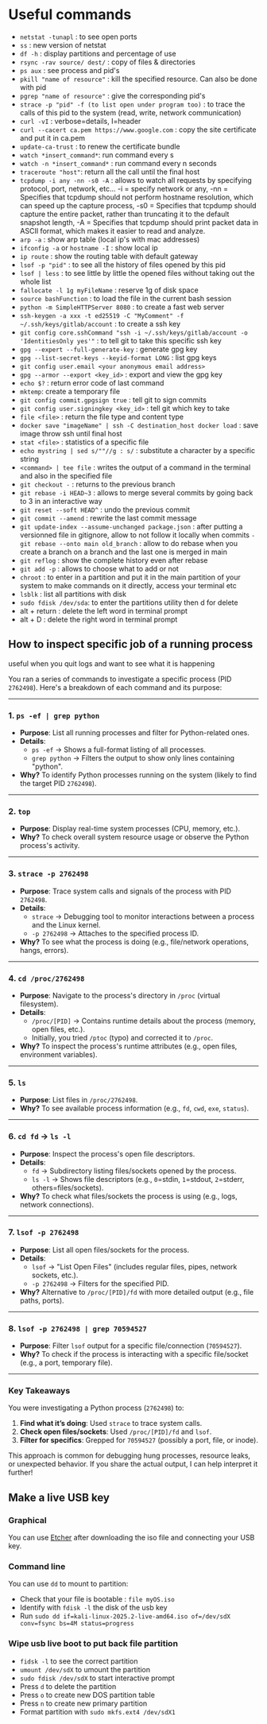 # Useful commands

- `netstat -tunapl` : to see open ports
- `ss` : new version of netstat
- `df -h` : display partitions and percentage of use
- `rsync -rav source/ dest/` : copy of files & directories
- `ps aux` : see process and pid's
- `pkill "name of resource"` : kill the specified resource. Can also be done with pid
- `pgrep "name of resource"` : give the corresponding pid's
- `strace -p "pid" -f (to list open under program too)` : to trace the calls of this pid to the system (read, write, network communication)
- `curl -vI` : verbose=details, I=header
- `curl --cacert ca.pem https://www.google.com` : copy the site certificate and put it in ca.pem
- `update-ca-trust` : to renew the certificate bundle
- `watch *insert_command*`: run command every s
- `watch -n *insert_command*` : run command every n seconds
- `traceroute "host"`: return all the call until the final host
- `tcpdump -i any -nn -s0 -A` : allows to watch all requests by specifying protocol, port, network,  etc... -i = specify network or any, -nn = Specifies that tcpdump should not perform hostname resolution, which can speed up the capture process, -s0 = Specifies that tcpdump should capture the entire packet, rather than truncating it to the default snapshot length, -A = Specifies that tcpdump should print packet data in ASCII format, which makes it easier to read and analyze. 
- `arp -a` : show arp table (local ip's with mac addresses)
- `ifconfig -a` or `hostname -I` : show local ip
- `ip route` : show the routing table with default gateway
- `lsof -p "pid"` : to see all the history of files opened by this pid
- `lsof | less` : to see little by little the opened files without taking out the whole list
- `fallocate -l 1g myFileName` : reserve 1g of disk space
- `source bashFunction` : to load the file in the current bash session 
- `python -m SimpleHTTPServer 8080` : to create a fast web server
- `ssh-keygen -a xxx -t ed25519 -C "MyComment" -f ~/.ssh/keys/gitlab/account` : to create a ssh key
- `git config core.sshCommand "ssh -i ~/.ssh/keys/gitlab/account -o 'IdentitiesOnly yes'"` : to tell git to take this specific ssh key
- `gpg --expert --full-generate-key` : generate gpg key
- `gpg --list-secret-keys --keyid-format LONG` : list gpg keys
- `git config user.email <your anonymous email address>`
- `gpg --armor --export <key_id>` : export and view the gpg key
- `echo $?` : return error code of last command
- `mktemp`: create a temporary file
- `git config commit.gpgsign true` : tell git to sign commits
- `git config user.signingkey <key_id>` : tell git which key to take
- `file <file>` : return the file type and content type
- `docker save "imageName" | ssh -C destination_host docker load` : save image throw ssh until final host
- `stat <file>` : statistics of a specific file
- `echo mystring | sed s/""//g : s/` : substitute a character by a specific string
- `<command> | tee file` : writes the output of a command in the terminal and also in the specified file
- `git checkout -` : returns to the previous branch
- `git rebase -i HEAD~3` : allows to merge several commits by going back to 3 in an interactive way
- `git reset --soft HEAD^` : undo the previous commit
- `git commit --amend` : rewrite the last commit message
- `git update-index --assume-unchanged package.json` : after putting a versionned file in gitignore, allow to not follow it locally when commits
`- git rebase --onto main old_branch` : allow to do rebase when you create a branch on a branch and the last one is merged in main
- `git reflog` : show the complete history even after rebase
- `git add -p` : allows to choose what to add or not
- `chroot` : to enter in a partition and put it in the main partition of your system to make commands on it directly, access your terminal etc
- `lsblk` : list all partitions with disk
- `sudo fdisk /dev/sda`: to enter the partitions utility then d for delete
- alt + return : delete the left word in terminal prompt
- alt + D : delete the right word in terminal prompt



## How to inspect specific job of a running process 

useful when you quit logs and want to see what it is happening


You ran a series of commands to investigate a specific process (PID `2762498`). Here's a breakdown of each command and its purpose:

---

### **1. `ps -ef | grep python`**  
- **Purpose**: List all running processes and filter for Python-related ones.  
- **Details**:  
  - `ps -ef` → Shows a full-format listing of all processes.  
  - `grep python` → Filters the output to show only lines containing "python".  
- **Why?** To identify Python processes running on the system (likely to find the target PID `2762498`).  

---

### **2. `top`**  
- **Purpose**: Display real-time system processes (CPU, memory, etc.).  
- **Why?** To check overall system resource usage or observe the Python process's activity.  

---

### **3. `strace -p 2762498`**  
- **Purpose**: Trace system calls and signals of the process with PID `2762498`.  
- **Details**:  
  - `strace` → Debugging tool to monitor interactions between a process and the Linux kernel.  
  - `-p 2762498` → Attaches to the specified process ID.  
- **Why?** To see what the process is doing (e.g., file/network operations, hangs, errors).  

---

### **4. `cd /proc/2762498`**  
- **Purpose**: Navigate to the process's directory in `/proc` (virtual filesystem).  
- **Details**:  
  - `/proc/[PID]` → Contains runtime details about the process (memory, open files, etc.).  
  - Initially, you tried `/ptoc` (typo) and corrected it to `/proc`.  
- **Why?** To inspect the process's runtime attributes (e.g., open files, environment variables).  

---

### **5. `ls`**  
- **Purpose**: List files in `/proc/2762498`.  
- **Why?** To see available process information (e.g., `fd`, `cwd`, `exe`, `status`).  

---

### **6. `cd fd` → `ls -l`**  
- **Purpose**: Inspect the process's open file descriptors.  
- **Details**:  
  - `fd` → Subdirectory listing files/sockets opened by the process.  
  - `ls -l` → Shows file descriptors (e.g., `0`=stdin, `1`=stdout, `2`=stderr, others=files/sockets).  
- **Why?** To check what files/sockets the process is using (e.g., logs, network connections).  

---

### **7. `lsof -p 2762498`**  
- **Purpose**: List all open files/sockets for the process.  
- **Details**:  
  - `lsof` → "List Open Files" (includes regular files, pipes, network sockets, etc.).  
  - `-p 2762498` → Filters for the specified PID.  
- **Why?** Alternative to `/proc/[PID]/fd` with more detailed output (e.g., file paths, ports).  

---

### **8. `lsof -p 2762498 | grep 70594527`**  
- **Purpose**: Filter `lsof` output for a specific file/connection (`70594527`).  
- **Why?** To check if the process is interacting with a specific file/socket (e.g., a port, temporary file).  

---

### **Key Takeaways**  
You were investigating a Python process (`2762498`) to:  
1. **Find what it’s doing**: Used `strace` to trace system calls.  
2. **Check open files/sockets**: Used `/proc/[PID]/fd` and `lsof`.  
3. **Filter for specifics**: Grepped for `70594527` (possibly a port, file, or inode).  

This approach is common for debugging hung processes, resource leaks, or unexpected behavior. If you share the actual output, I can help interpret it further!



## Make a live USB key

### Graphical

You can use [Etcher](https://etcher.balena.io/#download-etcher) after downloading the iso file and connecting your USB key.

### Command line

You can use `dd` to mount to partition:

- Check that your file is bootable : `file myOS.iso`
- Identify with `fdisk -l` the disk of the usb key
- Run `sudo dd if=kali-linux-2025.2-live-amd64.iso of=/dev/sdX conv=fsync bs=4M status=progress`

### Wipe usb live boot to put back file partition

- `fidsk -l` to see the correct partition
- `umount /dev/sdX` to umount the partition 
- `sudo fdisk /dev/sdX` to start interactive prompt 
- Press `d` to delete the partition
- Press `o` to create new DOS partition table
- Press `n` to create new primary partition
- Format partition with `sudo mkfs.ext4 /dev/sdX1`